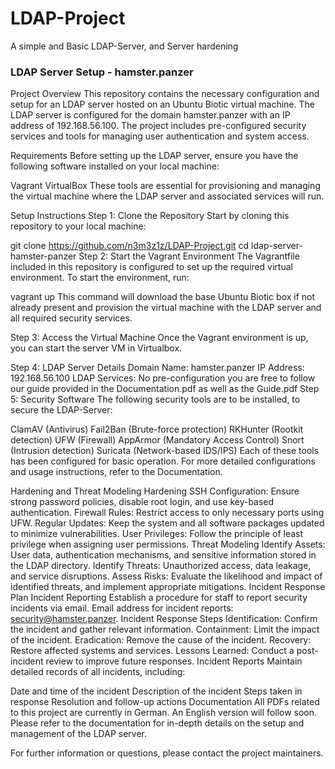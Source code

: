 # LDAP-Project
A simple and Basic LDAP-Server, and Server hardening


### LDAP Server Setup - hamster.panzer
Project Overview
This repository contains the necessary configuration and setup for an LDAP server hosted on an Ubuntu Biotic virtual machine. The LDAP server is configured for the domain hamster.panzer with an IP address of 192.168.56.100. The project includes pre-configured security services and tools for managing user authentication and system access.

Requirements
Before setting up the LDAP server, ensure you have the following software installed on your local machine:

Vagrant
VirtualBox
These tools are essential for provisioning and managing the virtual machine where the LDAP server and associated services will run.

Setup Instructions
Step 1: Clone the Repository
Start by cloning this repository to your local machine:

git clone https://github.com/n3m3z1z/LDAP-Project.git
cd ldap-server-hamster-panzer
Step 2: Start the Vagrant Environment
The Vagrantfile included in this repository is configured to set up the required virtual environment. To start the environment, run:

vagrant up
This command will download the base Ubuntu Biotic box if not already present and provision the virtual machine with the LDAP server and all required security services.

Step 3: Access the Virtual Machine
Once the Vagrant environment is up, you can start the server VM in Virtualbox.

Step 4: LDAP Server Details
Domain Name: hamster.panzer
IP Address: 192.168.56.100
LDAP Services: No pre-configuration you are free to follow our guide provided in the Documentation.pdf as well as the Guide.pdf
Step 5: Security Software
The following security tools are to be installed, to secure the LDAP-Server:

ClamAV (Antivirus)
Fail2Ban (Brute-force protection)
RKHunter (Rootkit detection)
UFW (Firewall)
AppArmor (Mandatory Access Control)
Snort (Intrusion detection)
Suricata (Network-based IDS/IPS)
Each of these tools has been configured for basic operation. For more detailed configurations and usage instructions, refer to the Documentation.

Hardening and Threat Modeling
Hardening
SSH Configuration: Ensure strong password policies, disable root login, and use key-based authentication.
Firewall Rules: Restrict access to only necessary ports using UFW.
Regular Updates: Keep the system and all software packages updated to minimize vulnerabilities.
User Privileges: Follow the principle of least privilege when assigning user permissions.
Threat Modeling
Identify Assets: User data, authentication mechanisms, and sensitive information stored in the LDAP directory.
Identify Threats: Unauthorized access, data leakage, and service disruptions.
Assess Risks: Evaluate the likelihood and impact of identified threats, and implement appropriate mitigations.
Incident Response Plan
Incident Reporting
Establish a procedure for staff to report security incidents via email.
Email address for incident reports: security@hamster.panzer.
Incident Response Steps
Identification: Confirm the incident and gather relevant information.
Containment: Limit the impact of the incident.
Eradication: Remove the cause of the incident.
Recovery: Restore affected systems and services.
Lessons Learned: Conduct a post-incident review to improve future responses.
Incident Reports
Maintain detailed records of all incidents, including:

Date and time of the incident
Description of the incident
Steps taken in response
Resolution and follow-up actions
Documentation
All PDFs related to this project are currently in German. An English version will follow soon. Please refer to the documentation for in-depth details on the setup and management of the LDAP server.

For further information or questions, please contact the project maintainers.


